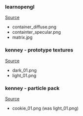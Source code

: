 ### learnopengl

[Source](https://learnopengl.com/Lighting/Lighting-maps)

- container_diffuse.png
- containter_specular.png
- matrix.jpg

### kenney - prototype textures

[Source](https://kenney.nl/assets/prototype-textures)

- dark_01.png
- light_01.png

### kenney - particle pack

[Source](https://kenney.nl/assets/particle-pack)

- cookie_01.png (was light_01.png)
